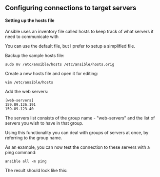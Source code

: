 ## Configuring connections to target servers

#### Setting up the hosts file

Ansible uses an inventory file called hosts to keep track of what servers it need to communicate with

You can use the default file, but I prefer to setup a simplified file.

Backup the sample hosts file:
```
sudo mv /etc/ansible/hosts /etc/ansible/hosts.orig
```
Create a new hosts file and open it for editing:
```
vim /etc/ansible/hosts
```
Add the web servers:
```
[web-servers]
159.89.126.191
159.89.123.40
```
The servers list consists of the group name - "web-servers" and the list of servers you wish to have in that group.

Using this functionality you can deal with groups of servers at once, by referring to the group name.

As an example, you can now test the connection to these servers with a ping command:
```
ansible all -m ping
```
The result should look like this: